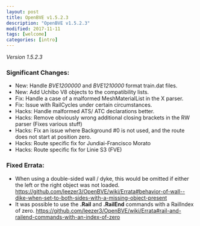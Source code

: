 ```yaml
---
layout: post
title: OpenBVE v1.5.2.3
description: "OpenBVE v1.5.2.3"
modified: 2017-11-11
tags: [welcome]
categories: [intro]
---
```


*Version 1.5.2.3*

### Significant Changes:
* New: Handle _BVE1200000_ and _BVE1210000_ format train.dat files.
* New: Add Uchibo V8 objects to the compatibility lists.
* Fix: Handle a case of a malformed MeshMaterialList in the X parser.
* Fix: Issue with RailCycles under certain circumstances.
* Hacks: Handle malformed ATS/ ATC declarations better.
* Hacks: Remove obviously wrong additional closing brackets in the RW parser (Fixes various stuff)
* Hacks: Fix an issue where Background #0 is not used, and the route does not start at position zero.
* Hacks: Route specific fix for Jundiai-Francisco Morato
* Hacks: Route specific fix for Linie S3 (FVE)

### Fixed Errata:
* When using a double-sided wall / dyke, this would be omitted if either the left or the right object was not loaded.  
https://github.com/leezer3/OpenBVE/wiki/Errata#behavior-of-wall--dike-when-set-to-both-sides-with-a-missing-object-present
* It was possible to use the __.Rail__ and __.RailEnd__ commands with a RailIndex of zero. 
https://github.com/leezer3/OpenBVE/wiki/Errata#rail-and-railend-commands-with-an-index-of-zero


